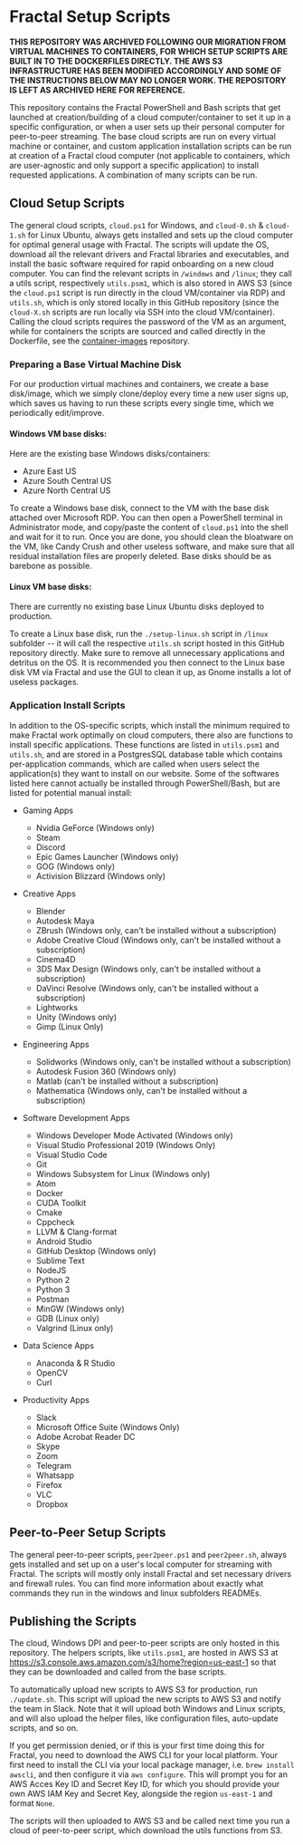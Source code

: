 # Fractal Setup Scripts

**THIS REPOSITORY WAS ARCHIVED FOLLOWING OUR MIGRATION FROM VIRTUAL MACHINES TO CONTAINERS, FOR WHICH SETUP SCRIPTS ARE BUILT IN TO THE DOCKERFILES DIRECTLY. THE AWS S3 INFRASTRUCTURE HAS BEEN MODIFIED ACCORDINGLY AND SOME OF THE INSTRUCTIONS BELOW MAY NO LONGER WORK. THE REPOSITORY IS LEFT AS ARCHIVED HERE FOR REFERENCE.**

This repository contains the Fractal PowerShell and Bash scripts that get launched at creation/building of a cloud computer/container to set it up in a specific configuration, or when a user sets up their personal computer for peer-to-peer streaming. The base cloud scripts are run on every virtual machine or container, and custom application installation scripts can be run at creation of a Fractal cloud computer (not applicable to containers, which are user-agnostic and only support a specific application) to install requested applications. A combination of many scripts can be run.

## Cloud Setup Scripts

The general cloud scripts, `cloud.ps1` for Windows, and `cloud-0.sh` & `cloud-1.sh` for Linux Ubuntu, always gets installed and sets up the cloud computer for optimal general usage with Fractal. The scripts will update the OS, download all the relevant drivers and Fractal libraries and executables, and install the basic software required for rapid onboarding on a new cloud computer. You can find the relevant scripts in `/windows` and `/linux`; they call a utils script, respectively `utils.psm1`, which is also stored in AWS S3 (since the `cloud.ps1` script is run directly in the cloud VM/container via RDP) and `utils.sh`, which is only stored locally in this GitHub repository (since the `cloud-X.sh` scripts are run locally via SSH into the cloud VM/container). Calling the cloud scripts requires the password of the VM as an argument, while for containers the scripts are sourced and called directly in the Dockerfile, see the [container-images](https://github.com/fractalcomputers/container-images) repository. 

### Preparing a Base Virtual Machine Disk

For our production virtual machines and containers, we create a base disk/image, which we simply clone/deploy every time a new user signs up, which saves us having to run these scripts every single time, which we periodically edit/improve. 

#### Windows VM base disks:

Here are the existing base Windows disks/containers:
- Azure East US
- Azure South Central US
- Azure North Central US

To create a Windows base disk, connect to the VM with the base disk attached over Microsoft RDP. You can then open a PowerShell terminal in Administrator mode, and copy/paste the content of `cloud.ps1` into the shell and wait for it to run. Once you are done, you should clean the bloatware on the VM, like Candy Crush and other useless software, and make sure that all residual installation files are properly deleted. Base disks should be as barebone as possible. 

#### Linux VM base disks:

There are currently no existing base Linux Ubuntu disks deployed to production. 

To create a Linux base disk, run the `./setup-linux.sh` script in `/linux` subfolder -- it will call the respective `utils.sh` script hosted in this GitHub repository directly. Make sure to remove all unnecessary applications and detritus on the OS. It is recommended you then connect to the Linux base disk VM via Fractal and use the GUI to clean it up, as Gnome installs a lot of useless packages. 

### Application Install Scripts

In addition to the OS-specific scripts, which install the minimum required to make Fractal work optimally on cloud computers, there also are functions to install specific applications. These functions are listed in `utils.psm1` and `utils.sh`, and are stored in a PostgresSQL database table which contains per-application commands, which are called when users select the application(s) they want to install on our website. Some of the softwares listed here cannot actually be installed through PowerShell/Bash, but are listed for potential manual install:

- Gaming Apps
  - Nvidia GeForce (Windows only)
  - Steam 
  - Discord
  - Epic Games Launcher (Windows only)
  - GOG (Windows only)
  - Activision Blizzard (Windows only)

- Creative Apps
  - Blender
  - Autodesk Maya
  - ZBrush (Windows only, can't be installed without a subscription)
  - Adobe Creative Cloud (Windows only, can't be installed without a subscription)
  - Cinema4D
  - 3DS Max Design (Windows only, can't be installed without a subscription)
  - DaVinci Resolve (Windows only, can't be installed without a subscription)
  - Lightworks
  - Unity (Windows only)
  - Gimp (Linux Only)

- Engineering Apps
  - Solidworks (Windows only, can't be installed without a subscription)
  - Autodesk Fusion 360 (Windows only)
  - Matlab (can't be installed without a subscription)
  - Mathematica (Windows only, can't be installed without a subscription)

- Software Development Apps
  - Windows Developer Mode Activated (Windows only)
  - Visual Studio Professional 2019 (Windows Only)
  - Visual Studio Code
  - Git
  - Windows Subsystem for Linux (Windows only)
  - Atom
  - Docker
  - CUDA Toolkit
  - Cmake
  - Cppcheck
  - LLVM & Clang-format
  - Android Studio
  - GitHub Desktop (Windows only)
  - Sublime Text
  - NodeJS
  - Python 2
  - Python 3
  - Postman
  - MinGW (Windows only)
  - GDB (Linux only)
  - Valgrind (Linux only)

- Data Science Apps
  - Anaconda & R Studio
  - OpenCV
  - Curl

- Productivity Apps
  - Slack
  - Microsoft Office Suite (Windows Only)
  - Adobe Acrobat Reader DC
  - Skype
  - Zoom
  - Telegram
  - Whatsapp
  - Firefox
  - VLC
  - Dropbox

## Peer-to-Peer Setup Scripts

The general peer-to-peer scripts, `peer2peer.ps1` and `peer2peer.sh`, always gets installed and set up on a user's local computer for streaming with Fractal. The scripts will mostly only install Fractal and set necessary drivers and firewall rules. You can find more information about exactly what commands they run in the windows and linux subfolders READMEs.

## Publishing the Scripts

The cloud, Windows DPI and peer-to-peer scripts are only hosted in this repository. The helpers scripts, like `utils.psm1`, are hosted in AWS S3 at https://s3.console.aws.amazon.com/s3/home?region=us-east-1 so that they can be downloaded and called from the base scripts.

To automatically upload new scripts to AWS S3 for production, run `./update.sh`. This script will upload the new scripts to AWS S3 and notify the team in Slack. Note that it will upload both Windows and Linux scripts, and will also upload the helper files, like configuration files, auto-update scripts, and so on.

If you get permission denied, or if this is your first time doing this for Fractal, you need to download the AWS CLI for your local platform. Your first need to install the CLI via your local package manager, i.e. `brew install awscli`, and then configure it via `aws configure`. This will prompt you for an AWS Acces Key ID and Secret Key ID, for which you should provide your own AWS IAM Key and Secret Key, alongside the region `us-east-1` and format `None`.

The scripts will then uploaded to AWS S3 and be called next time you run a cloud of peer-to-peer script, which download the utils functions from S3. 
